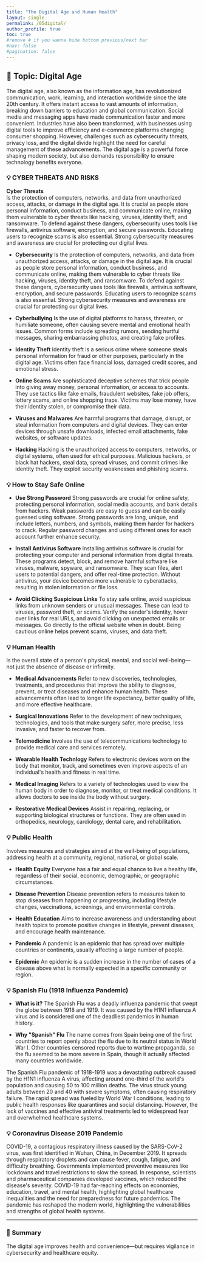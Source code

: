 ```yaml
---
title: "The Digital Age and Human Health"
layout: single
permalink: /05digital/
author_profile: true
toc: true
#remove # if you wanna hide bottom previous/next bar
#nav: false
#pagination: false
---
```


## 🧭 Topic: Digital Age
The digital age, also known as the information age, has revolutionized communication, work, learning, and interaction worldwide since the late 20th century. It offers instant access to vast amounts of information, breaking down barriers to education and global communication. Social media and messaging apps have made communication faster and more convenient. Industries have also been transformed, with businesses using digital tools to improve efficiency and e-commerce platforms changing consumer shopping. However, challenges such as cybersecurity threats, privacy loss, and the digital divide highlight the need for careful management of these advancements. The digital age is a powerful force shaping modern society, but also demands responsibility to ensure technology benefits everyone.


### 💡 CYBER THREATS AND RISKS

**Cyber Threats**  
Is the protection of computers, networks, and data from unauthorized access, attacks, or damage in the digital age. It is crucial as people store personal information, conduct business, and communicate online, making them vulnerable to cyber threats like hacking, viruses, identity theft, and ransomware. To defend against these dangers, cybersecurity uses tools like firewalls, antivirus software, encryption, and secure passwords. Educating users to recognize scams is also essential. Strong cybersecurity measures and awareness are crucial for protecting our digital lives.

- **Cybersecurity**
Is the protection of computers, networks, and data from unauthorized access, attacks, or damage in the digital age. It is crucial as people store personal information, conduct business, and communicate online, making them vulnerable to cyber threats like hacking, viruses, identity theft, and ransomware. To defend against these dangers, cybersecurity uses tools like firewalls, antivirus software, encryption, and secure passwords. Educating users to recognize scams is also essential. Strong cybersecurity measures and awareness are crucial for protecting our digital lives.
  
- **Cyberbullying**
Is the use of digital platforms to harass, threaten, or humiliate someone, often causing severe mental and emotional health issues. Common forms include spreading rumors, sending hurtful messages, sharing embarrassing photos, and creating fake profiles.

- **Identity Theft**
Identity theft is a serious crime where someone steals personal information for fraud or other purposes, particularly in the digital age. Victims often face financial loss, damaged credit scores, and emotional stress. 

- **Online Scams**
Are sophisticated deceptive schemes that trick people into giving away money, personal information, or access to accounts. They use tactics like fake emails, fraudulent websites, fake job offers, lottery scams, and online shopping traps. Victims may lose money, have their identity stolen, or compromise their data.
 
- **Viruses and Malwares**
Are harmful programs that damage, disrupt, or steal information from computers and digital devices. They can enter devices through unsafe downloads, infected email attachments, fake websites, or software updates.

- **Hacking**
Hacking is the unauthorized access to computers, networks, or digital systems, often used for ethical purposes. Malicious hackers, or black hat hackers, steal data, spread viruses, and commit crimes like identity theft. They exploit security weaknesses and phishing scams. 

### 💡 How to Stay Safe Online
- **Use Strong Password**
Strong passwords are crucial for online safety, protecting personal information, social media accounts, and bank details from hackers. Weak passwords are easy to guess and can be easily guessed using software. Strong passwords are long, unique, and include letters, numbers, and symbols, making them harder for hackers to crack. Regular password changes and using different ones for each account further enhance security.

- **Install Antivirus Software**
Installing antivirus software is crucial for protecting your computer and personal information from digital threats. These programs detect, block, and remove harmful software like viruses, malware, spyware, and ransomware. They scan files, alert users to potential dangers, and offer real-time protection. Without antivirus, your device becomes more vulnerable to cyberattacks, resulting in stolen information or file loss.

- **Avoid Clicking Suspicious Links**
To stay safe online, avoid suspicious links from unknown senders or unusual messages. These can lead to viruses, password theft, or scams. Verify the sender's identity, hover over links for real URLs, and avoid clicking on unexpected emails or messages. Go directly to the official website when in doubt. Being cautious online helps prevent scams, viruses, and data theft.

### 💡 Human Health
Is the overall state of a person's physical, mental, and social well-being—not just the absence of disease or infirmity.

- **Medical Advancements**
Refer to new discoveries, technologies, treatments, and procedures that improve the ability to diagnose, prevent, or treat diseases and enhance human health. These advancements often lead to longer life expectancy, better quality of life, and more effective healthcare.

- **Surgical Innovations**
Refer to the development of new techniques, technologies, and tools that make surgery safer, more precise, less invasive, and faster to recover from.

- **Telemedicine**
Involves the use of telecommunications technology to provide medical care and services remotely.

- **Wearable Health Technlogy**
Refers to electronic devices worn on the body that monitor, track, and sometimes even improve aspects of an individual's health and fitness in real time.

- **Medical Imaging**
Refers to a variety of technologies used to view the human body in order to diagnose, monitor, or treat medical conditions. It allows doctors to see inside the body without surgery.

- **Restorative Medical Devices**
Assist in repairing, replacing, or supporting biological structures or functions. They are often used in orthopedics, neurology, cardiology, dental care, and rehabilitation.

### 💡 Public Health 
Involves measures and strategies aimed at the well-being of populations, addressing health at a community, regional, national, or global scale.

- **Health Equity**
Everyone has a fair and equal chance to live a healthy life, regardless of their social, economic, demographic, or geographic circumstances.

- **Disease Prevention**
Disease prevention refers to measures taken to stop diseases from happening or progressing, including lifestyle changes, vaccinations, screenings, and environmental controls.

- **Health Education**
Aims to increase awareness and understanding about health topics to promote positive changes in lifestyle, prevent diseases, and encourage health maintenance.

- **Pandemic**
A pandemic is an epidemic that has spread over multiple countries or continents, usually affecting a large number of people.

- **Epidemic**
An epidemic is a sudden increase in the number of cases of a disease above what is normally expected in a specific community or region.
  
### 💡 Spanish Flu (1918 Influenza Pandemic)

- **What is it?**
The Spanish Flu was a deadly influenza pandemic that swept the globe between 1918 and 1919. It was caused by the H1N1 influenza A virus and is considered one of the deadliest pandemics in human history.

- **Why "Spanish" Flu**
The name comes from Spain being one of the first countries to report openly about the flu due to its neutral status in World War I. Other countries censored reports due to wartime propaganda, so the flu seemed to be more severe in Spain, though it actually affected many countries worldwide.

The Spanish Flu pandemic of 1918-1919 was a devastating outbreak caused by the H1N1 influenza A virus, affecting around one-third of the world's population and causing 50 to 100 million deaths. The virus struck young adults between 20 and 40 with severe symptoms, often causing respiratory failure. The rapid spread was fueled by World War I conditions, leading to public health responses like quarantines and social distancing. However, the lack of vaccines and effective antiviral treatments led to widespread fear and overwhelmed healthcare systems.

### 💡 Coronavirus Disease 2019 Pandemic
COVID-19, a contagious respiratory illness caused by the SARS-CoV-2 virus, was first identified in Wuhan, China, in December 2019. It spreads through respiratory droplets and can cause fever, cough, fatigue, and difficulty breathing. Governments implemented preventive measures like lockdowns and travel restrictions to slow the spread. In response, scientists and pharmaceutical companies developed vaccines, which reduced the disease's severity. COVID-19 had far-reaching effects on economies, education, travel, and mental health, highlighting global healthcare inequalities and the need for preparedness for future pandemics. The pandemic has reshaped the modern world, highlighting the vulnerabilities and strengths of global health systems.

---

### 📌 Summary

The digital age improves health and convenience—but requires vigilance in cybersecurity and healthcare equity.

